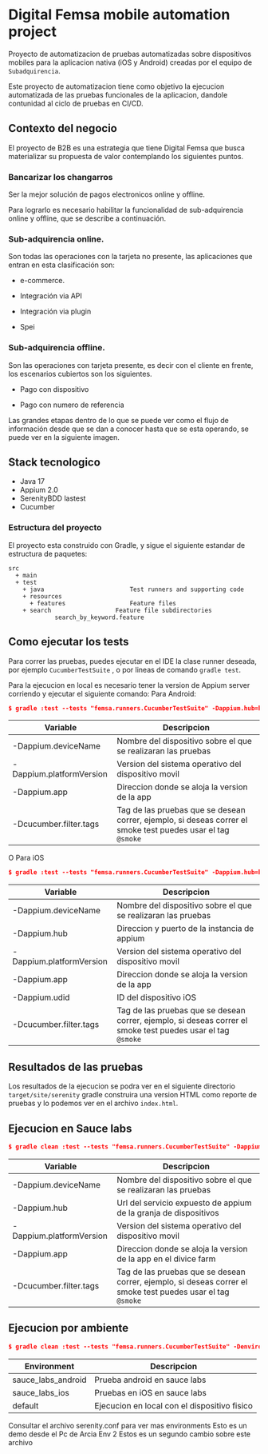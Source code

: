 # Digital Femsa mobile automation project
Proyecto de automatizacion de pruebas automatizadas sobre dispositivos mobiles para la aplicacion nativa (iOS y Android) creadas por el equipo de `Subadquirencia`.

Este proyecto de automatizacion tiene como objetivo la ejecucion automatizada de las pruebas funcionales de la aplicacion, dandole contunidad al ciclo de pruebas en CI/CD.

## Contexto del negocio
El proyecto de B2B es una estrategia que tiene Digital Femsa que busca materializar su propuesta de valor contemplando los siguientes puntos.

### Bancarizar los changarros

Ser la mejor solución de pagos electronicos online y offline.

Para lograrlo es necesario habilitar la funcionalidad de sub-adquirencia online y offline, que se describe a continuación.

### Sub-adquirencia online.
Son todas las operaciones con la tarjeta no presente, las aplicaciones que entran en esta clasificación son:

* e-commerce.

* Integración via API

* Integración via plugin

* Spei

### Sub-adquirencia offline.
Son las operaciones con tarjeta presente, es decir con el cliente en frente, los escenarios cubiertos son los siguientes.

* Pago con dispositivo

* Pago con numero de referencia

Las grandes etapas dentro de lo que se puede ver como el flujo de información desde que se dan a conocer hasta que se esta operando, se puede ver en la siguiente imagen.

## Stack tecnologico
* Java 17
* Appium 2.0
* SerenityBDD lastest
* Cucumber


### Estructura del proyecto
El proyecto esta construido con Gradle,  y sigue el siguiente estandar de estructura de paquetes:
```Gherkin
src
  + main
  + test
    + java                        Test runners and supporting code
    + resources
      + features                  Feature files
    + search                  Feature file subdirectories
             search_by_keyword.feature
```


## Como ejecutar los tests
Para correr las pruebas, puedes ejecutar en el IDE la clase runner deseada, por ejemplo `CucumberTestSuite` , o por lineas de comando `gradle test`.

Para la ejecucion en local es necesario tener la version de Appium server corriendo y ejecutar el siguiente comando:
Para Android:
```json
$ gradle :test --tests "femsa.runners.CucumberTestSuite" -Dappium.hub=http://0.0.0.0:4723 -Dwebdriver.driver=appium -Dappium.platformName=android -Dappium.automationName=uiautomator2 -Dappium.deviceName=R9YT50XGBGM -Dappium.platformVersion=13 -Dappium.app=/Users/elvisperez/Documents/repo/mobile/qa-automation-mobile/src/test/resources/apps/qa/android/app.apk -Dcucumber.filter.tags="@smoke"

```
| Variable | Descripcion |
| ------ | ------ |
| -Dappium.deviceName |  Nombre del dispositivo sobre el que se realizaran las pruebas|
| -Dappium.platformVersion | Version del sistema operativo del dispositivo movil |
| -Dappium.app | Direccion donde se aloja la version de la app |
| -Dcucumber.filter.tags | Tag de las pruebas que se desean correr, ejemplo, si deseas correr el smoke test puedes usar el tag `@smoke` |

O Para iOS
```json
$ gradle :test --tests "femsa.runners.CucumberTestSuite" -Dappium.hub=http://127.0.0.1:4723 -Dwebdriver.driver=appium -Dappium.platformName=iOS -Dappium.automationName=XCUITest -Dappium.deviceName=iPhoneElvis -Dappium.platformVersion=11 -Dappium.udid=00008030-00094D463E33C02E -Dappium.bundleid=com.femsadigital.b2b -Dappium.app=/Users/elvisperez/Documents/repo/femsa/qa/automation/qa-automation-mobile/src/test/resources/apps/dev/ios/b2b.ipa -Dcucumber.filter.tags="@smoke"
```
| Variable | Descripcion |
| ------ | ------ |
| -Dappium.deviceName |  Nombre del dispositivo sobre el que se realizaran las pruebas|
| -Dappium.hub | Direccion y puerto de la instancia de appium |
| -Dappium.platformVersion | Version del sistema operativo del dispositivo movil |
| -Dappium.app | Direccion donde se aloja la version de la app |
| -Dappium.udid | ID del dispositivo iOS |
| -Dcucumber.filter.tags | Tag de las pruebas que se desean correr, ejemplo, si deseas correr el smoke test puedes usar el tag `@smoke` |

## Resultados de las pruebas
Los resultados de la ejecucion se podra ver en el siguiente directorio `target/site/serenity` gradle construira una version HTML como reporte de pruebas y lo podemos ver en el archivo `index.html`.

## Ejecucion en Sauce labs
```json
$ gradle clean :test --tests "femsa.runners.CucumberTestSuite" -Dappium.hub=https://eperezg:fbcc1f54-d8a0-412d-b7b1-295b8007778a@ondemand.us-west-1.saucelabs.com:443/wd/hub -Dwebdriver.driver=appium -Dappium.platformName=android -Dappium.automationName=uiautomator2 -Dappium.deviceName=".*" -Dappium.platformVersion=10  -Dappium.app=storage:filename=app.apk -Dcucumber.filter.tags="@smoke"
```
| Variable | Descripcion |
| ------ | ------ |
| -Dappium.deviceName |  Nombre del dispositivo sobre el que se realizaran las pruebas|
| -Dappium.hub |  Url del servicio expuesto de appium de la granja de dispositivos|
| -Dappium.platformVersion | Version del sistema operativo del dispositivo movil |
| -Dappium.app | Direccion donde se aloja la version de la app en el divice farm |
| -Dcucumber.filter.tags | Tag de las pruebas que se desean correr, ejemplo, si deseas correr el smoke test puedes usar el tag `@smoke` |

## Ejecucion por ambiente
```json
$ gradle clean :test --tests "femsa.runners.CucumberTestSuite" -Denvironment=my_environment -Dcucumber.filter.tags="@smoke"
```
| Environment | Descripcion |
| ------ | ------ |
| sauce_labs_android|  Prueba android en sauce labs|
| sauce_labs_ios |  Pruebas en iOS en sauce labs|
| default | Ejecucion en local con el dispositivo fisico |

Consultar el archivo serenity.conf para ver mas environments
Esto es un demo desde el Pc de Arcia Env 2
Estos es un segundo cambio sobre este archivo 